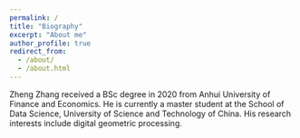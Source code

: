 ```yaml
---
permalink: /
title: "Biography"
excerpt: "About me"
author_profile: true
redirect_from: 
  - /about/
  - /about.html
---
```


Zheng Zhang received a BSc degree in 2020 from Anhui University of Finance and Economics.
He is currently a master student at the School of Data Science, University of Science and Technology of China. His research interests include digital geometric processing.

